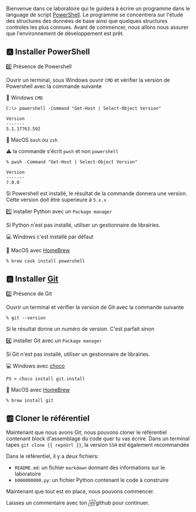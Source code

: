   Bienvenue dans ce laboratoire qui te guidera à écrire un programme dans le language de script [PowerShell](https://docs.microsoft.com/fr-ca/powershell/scripting). Le programme se concentrera sur l'étude des structures des données de base ainsi que quelques structures controles les plus connues. Avant de commencer, nous allons nous assurer que l'environnement de développement est prêt. 

## :a: Installer PowerShell

:zero: Présence de Powershell

Ouvrir un terminal, sous Windows ouvrir `CMD`  et vérifier la version de Powershell avec la commande suivante

:round_pushpin: Windows `CMD`

```
C:\> powershell -Command "Get-Host | Select-Object Version"

Version
-------
5.1.17763.592
```

:round_pushpin: MacOS `bash` ou `zsh`

:warning: la commande s'écrit `pwsh` et non `powershell` 

```
% pwsh -Command "Get-Host | Select-Object Version" 

Version
-------
7.0.0
```

Si Powershell est installé, le résultat de la commande donnera une version. Cette version doit être superieure à `5.x.x`

:one: installer Python avec un `Package manager`

Si Python n'est pas installé, utiliser un gestionnaire de librairies.

:computer: Windows c'est installé par défaut

:apple: MacOS avec [HomeBrew](https://docs.brew.sh/Installation)

```
% brew cask install powershell
```

## :b: Installer [Git](https://git-scm.com/downloads)

:two: Présence de Git

Ouvrir un terminal et vérifier la version de Git avec la commande suivante

```
% git --version
```

Si le résultat donne un numéro de version. C'est parfait sinon

:four: installer Git avec un `Package manager`

Si Git n'est pas installé, utiliser un gestionnaire de librairies.

:computer: Windows avec [choco](https://chocolatey.org/install)

```
PS > choco install git.install
```

:apple: MacOS avec [HomeBrew](https://docs.brew.sh/Installation)

```
% brew install git
```

## :ab: Cloner le référentiel

Maintenant que nous avons Git, nous pouvons cloner le référentiel contenant block d'assemblage du code quer tu vas écrire. Dans un terminal tapes `git clone {{ repoUrl }}`, la version `SSH` est également recommandée

Dans le référentiel, il y a deux fichiers:

- `README.md`: un fichier `markdown` donnant des informations sur le laboratoire
- `b000000000.py`: un fichier Python contenant le code à construire

Maintenant que tout est en place, nous pouvons commencer.

Laisses un commentaire avec ton *:id:* github pour continuer.
